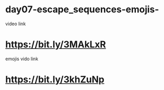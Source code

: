 # day07-escape_sequences-emojis-


video link
# https://bit.ly/3MAkLxR

emojis vido link
# https://bit.ly/3khZuNp
